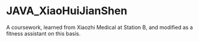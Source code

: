 # JAVA_XiaoHuiJianShen
A coursework, learned from Xiaozhi Medical at Station B, and modified as a fitness assistant on this basis.
